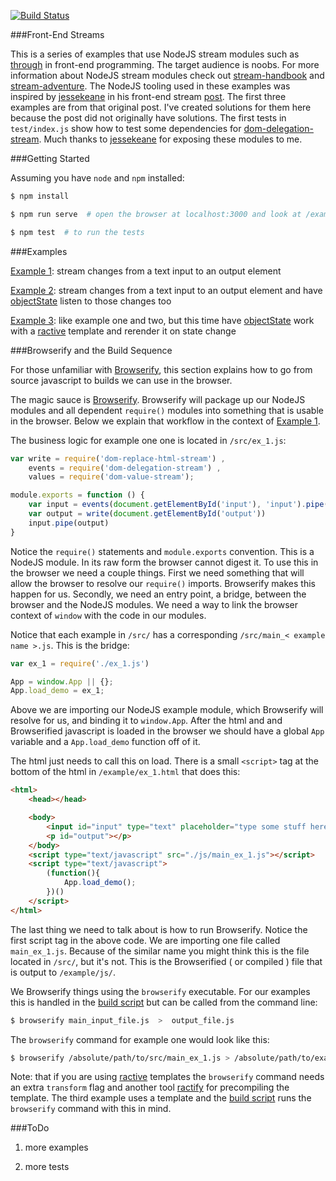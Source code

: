 [![Build Status](https://travis-ci.org/thebigspoon/dom-delegation-stream.svg)](https://travis-ci.org/thebigspoon/frontendstreams)

###Front-End Streams

This is a series of examples that use NodeJS stream modules such as [through](https://www.npmjs.com/package/through) in front-end programming. The target audience is noobs. For more information about NodeJS stream modules check out [stream-handbook](https://github.com/substack/stream-handbook) and [stream-adventure](https://www.npmjs.com/package/stream-adventure). The NodeJS tooling used in these examples was inspired by [jessekeane](http://words.jessekeane.me/about/) in his front-end stream [post](http://words.jessekeane.me/front-end-streams/). The first three examples are from that original post. I've created solutions for them here because the post did not originally have solutions. The first tests in `test/index.js` show how to test some dependencies for [dom-delegation-stream](https://www.npmjs.com/package/dom-delegation-stream). Much thanks to [jessekeane](http://words.jessekeane.me/about/) for exposing these modules to me.


###Getting Started

Assuming you have `node` and `npm` installed:

```bash
$ npm install

$ npm run serve  # open the browser at localhost:3000 and look at /examples directory

$ npm test  # to run the tests
```

###Examples

[Example 1](https://thebigspoon.github.io/frontendstreams/example/ex_1.html): stream changes from a text input to an output element

[Example 2](https://thebigspoon.github.io/frontendstreams/example/ex_2.html): stream changes from a text input to an output element and have [objectState](https://www.npmjs.com/package/objectstate) listen to those changes too

[Example 3](https://thebigspoon.github.io/frontendstreams/example/ex_3.html): like example one and two, but this time have [objectState](https://www.npmjs.com/package/objectstate) work with a [ractive](https://www.npmjs.com/package/ractive) template and rerender it on state change


###Browserify and the Build Sequence

For those unfamiliar with [Browserify](https://www.npmjs.com/package/browserify), this section explains how to go from source javascript to builds we can use in the browser. 

The magic sauce is [Browserify](https://www.npmjs.com/package/browserify). Browserify will package up our NodeJS modules and all dependent `require()` modules into something that is usable in the browser. Below we explain that workflow in the context of [Example 1](https://thebigspoon.github.io/frontendstreams/example/ex_1.html).

The business logic for example one one is located in `/src/ex_1.js`:

```javascript
var write = require('dom-replace-html-stream') , 
    events = require('dom-delegation-stream') , 
    values = require('dom-value-stream');

module.exports = function () {
    var input = events(document.getElementById('input'), 'input').pipe(values())
    var output = write(document.getElementById('output'))
    input.pipe(output)
}
```

Notice the `require()` statements and `module.exports` convention. This is a NodeJS module. In its raw form the browser cannot digest it. To use this in the browser we need a couple things. First we need something that will allow the browser to resolve our `require()` imports. Browserify makes this happen for us. Secondly, we need an entry point, a bridge, between the browser and the NodeJS modules. We need a way to link the browser context of `window` with the code in our modules. 

Notice that each example in `/src/` has a corresponding `/src/main_< example name >.js`. This is the bridge:

```javascript
var ex_1 = require('./ex_1.js')

App = window.App || {};
App.load_demo = ex_1;
```

Above we are importing our NodeJS example module, which Browserify will resolve for us, and binding it to `window.App`. After the html and and Browserified javascript is loaded in the browser we should have a global `App` variable and a `App.load_demo` function off of it. 

The html just needs to call this on load. There is a small `<script>` tag at the bottom of the html in `/example/ex_1.html` that does this:

```html
<html>
    <head></head>

    <body>
        <input id="input" type="text" placeholder="type some stuff here"/>
        <p id="output"></p>
    </body>
    <script type="text/javascript" src="./js/main_ex_1.js"></script>
    <script type="text/javascript">
        (function(){
            App.load_demo();
        })()
    </script>
</html>
```

The last thing we need to talk about is how to run Browserify. Notice the first script tag in the above code. We are importing one file called `main_ex_1.js`. Because of the similar name you might think this is the file located in `/src/`, but it's not. This is the Browserified ( or compiled ) file that is output to `/example/js/`.

We Browserify things using the `browserify` executable. For our examples this is handled in the [build script](https://github.com/thebigspoon/frontendstreams/blob/master/build.sh#L13) but can be called from the command line:

```bash
$ browserify main_input_file.js  >  output_file.js
```

The `browserify` command for example one would look like this:

```bash
$ browserify /absolute/path/to/src/main_ex_1.js > /absolute/path/to/example/js/main_ex_1.js
```

Note: that if you are using [ractive](https://www.npmjs.com/package/ractive) templates the `browserify` command needs an extra `transform` flag and another tool [ractify](https://www.npmjs.com/package/ractify) for precompiling the template. The third example uses a template and the [build script](https://github.com/thebigspoon/frontendstreams/blob/master/build.sh#L9) runs the `browserify` command with this in mind.

###ToDo
1. more examples

2. more tests

